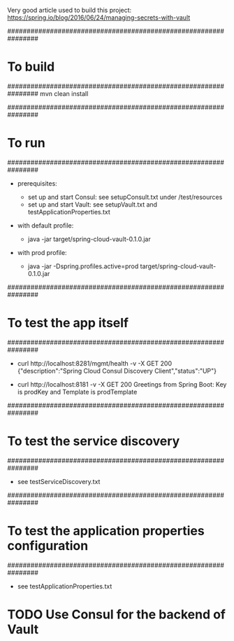 Very good article used to build this project: https://spring.io/blog/2016/06/24/managing-secrets-with-vault


################################################################
# To build
################################################################
mvn clean install


################################################################
# To run
################################################################
- prerequisites:
    - set up and start Consul: see setupConsult.txt under /test/resources
    - set up and start Vault: see setupVault.txt and testApplicationProperties.txt

- with default profile:
    - java -jar target/spring-cloud-vault-0.1.0.jar

- with prod profile:
    - java -jar -Dspring.profiles.active=prod target/spring-cloud-vault-0.1.0.jar


################################################################
# To test the app itself
################################################################
- curl http://localhost:8281/mgmt/health -v -X GET
200 {"description":"Spring Cloud Consul Discovery Client","status":"UP"}


- curl http://localhost:8181 -v -X GET
200 Greetings from Spring Boot: Key is prodKey and Template is prodTemplate


################################################################
# To test the service discovery
################################################################
- see testServiceDiscovery.txt


################################################################
# To test the application properties configuration
################################################################
- see testApplicationProperties.txt


# TODO Use Consul for the backend of Vault
